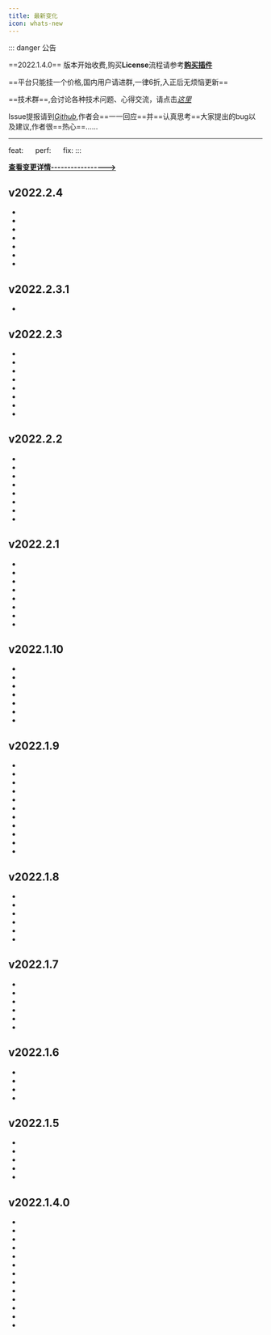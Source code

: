 ```yaml
---
title: 最新变化
icon: whats-new
---
```


::: danger 公告

==2022.1.4.0== 版本开始收费,购买**License**流程请参考[**购买插件**](./buy.md)

==平台只能挂一个价格,国内用户请进群,一律6折,入正后无烦恼更新==

==技术群==,会讨论各种技术问题、心得交流，请点击[*这里*](./concatGroup.md)

Issue提报请到[*Github*](https://github.com/dromara/fast-request/issues),作者会==一一回应==并==认真思考==大家提出的bug以及建议,作者很==热心==......

---
feat:<Badge text="新功能" type="tip"/>  <span>&nbsp;&nbsp;&nbsp;&nbsp;</span> perf:<Badge text="优化" type="info"/> <span>&nbsp;&nbsp;&nbsp;&nbsp;</span> fix:<Badge text="修复/移除" type="danger"/>
:::

[**查看变更详情----------------->**](./history.md)

## v2022.2.4 <Badge text="收费" type="tip"/><Badge text="开发中" type="tip"/>
* <Badge text="全新的Logo" type="tip"/>
* <Badge text="支持通过注释解析日期" type="tip"/>
* <Badge text="支持解析BaseController" type="tip"/>
* <Badge text="自动更新可配置化" type="info"/>
* <Badge text="参数编码传参优化" type="info"/>
* <Badge text="Map不带泛型解析错误" type="danger"/>
* <Badge text="后置脚本删除添加头信息失败" type="danger"/>

## v2022.2.3.1 <Badge text="收费" type="tip"/><Badge text="最新版" type="info"/>
* <Badge text="修复参数无法清除的bug" type="danger"/>

## v2022.2.3 <Badge text="收费" type="tip"/>
* <Badge text="前置脚本" type="tip"/>
* <Badge text="后置脚本" type="tip"/>
* <Badge text="一键拷贝Url" type="tip"/>  
* <Badge text="兼容IDEA2021.2.1+" type="info"/>
* <Badge text="RequestParam defaultValue属性解析" type="info"/>
* <Badge text="点击按钮时触发表格单元格值更改" type="info"/>
* <Badge text="关闭RFR工具窗口后点击火箭第一次url无法生成" type="danger"/>
* <Badge text="Jax-rs PATCH支持" type="danger"/>


## v2022.2.2 <Badge text="收费" type="tip"/>
* <Badge text="终止API请求功能" type="tip"/>
* <Badge text="批量导出API文档" type="tip"/>
* <Badge text="导出到Postman添加注释" type="tip"/>
* <Badge text="响应数据量巨大情况下卡顿优化" type="info"/>
* <Badge text="某些场景下的体验和提示" type="info"/>
* <Badge text="新UI及EAP下SearchEveryWhere报错" type="danger"/>
* <Badge text="Multipart修改数字类型参数报错" type="danger"/>
* <Badge text="某些情况下历史请求删除操作报错" type="danger"/>

## v2022.2.1 <Badge text="收费" type="tip"/>
* <Badge text="API分组参数保存支持" type="tip"/>
* <Badge text="临时请求保存支持" type="tip"/>
* <Badge text="cURL导入支持" type="tip"/>
* <Badge text="Response Header展示" type="tip"/>
* <Badge text="添加对Url尾缀支持" type="tip"/>
* <Badge text="优化快捷键" type="info"/>
* <Badge text="优化解析" type="info"/>
* <Badge text="修复Word导出bug" type="danger"/>

## v2022.1.10 <Badge text="收费" type="tip"/>
* <Badge text="添加对历史请求预览的支持" type="tip"/>
* <Badge text="超时时间自定义设置" type="tip"/>
* <Badge text="SearchEveryWhere支持方法注释搜索" type="info"/>
* <Badge text="快捷键冲突优化" type="info"/>
* <Badge text="文本编辑器字符显示光标定位优化" type="info"/>
* <Badge text="Curl输出格式优化" type="info"/>
* <Badge text="优化@Consumes(APPLICATION_JSON)不生效问题(JAX-RS)" type="info"/>

## v2022.1.9 <Badge text="收费" type="tip"/>
* <Badge text="工具窗口跳转增加快捷键" type="tip"/>
* <Badge text="添加自动添加Cookie支持" type="tip"/>
* <Badge text="响应raw中增加html预览" type="tip"/>
* <Badge text="APIs列表视图优化" type="info"/>
* <Badge text="忽略字段解析优化" type="info"/>
* <Badge text="泛型参数解析支持" type="info"/>
* <Badge text="完善项目全局参数" type="info"/>
* <Badge text="修复编辑参数时同时按删除参数导致报错" type="info"/>
* <Badge text="界面优化" type="info"/>
* <Badge text="保存API插入顺序优化" type="info"/>
* <Badge text="优化了导出预览" type="info"/>

## v2022.1.8 <Badge text="收费" type="tip"/>
* <Badge text="项目级别全局参数支持" type="tip"/>
* <Badge text="优化响应数据快速添加到头" type="info"/>
* <Badge text="优化cookie快速添加到头" type="info"/>
* <Badge text="Postman导出优化" type="info"/>
* <Badge text="修复navigate树扫描bug" type="info"/>
* <Badge text="修复了一些bug" type="danger"/>

## v2022.1.7 <Badge text="收费" type="tip"/>
* <Badge text="Kotlin spring系列框架支持" type="tip"/>
* <Badge text="新增SearchEveryWhere范围搜索策略" type="tip"/>
* <Badge text="编辑器ToggleUseSoftWrap支持" type="tip"/>
* <Badge text="响应数据一键添加Global Header支持" type="tip"/>
* <Badge text="添加导航到当前方法的支持" type="tip"/>
* <Badge text="优化多模块下保存的API回显自动绑定项目" type="info"/>

## v2022.1.6 <Badge text="收费" type="tip"/>
* <Badge text="添加一键添加Cookie到Header的支持" type="tip"/>
* <Badge text="添加API分享Word和html的支持" type="tip"/>
* <Badge text="修复了Basic authorization没有携带Basic字符串" type="danger"/>
* <Badge text="移除了APIs标签下的拉拽功能" type="danger"/>

## v2022.1.5 <Badge text="收费" type="tip"/>
* <Badge text="添加对自动生成参数描述的支持" type="tip"/>
* <Badge text="添加一键生成API文档的支持" type="tip"/>
* <Badge text="添加单个类的API整体预览" type="tip"/>
* <Badge text="移除了Accept头上的text/html" type="danger"/>
* <Badge text="修复了一些bug" type="danger"/>

## v2022.1.4.0 <Badge text="收费" type="tip"/>

* <Badge text="APIs导入导出支持" type="tip"/>
* <Badge text="APIs支持直接运行" type="tip"/>
* <Badge text="API请求增加超时设置" type="tip"/>
* <Badge text="url生成优化之多url随机生成" type="tip"/>
* <Badge text="自动生成参数可选化" type="tip"/>
* <Badge text="swagger注解默认值参数解析支持" type="tip"/>
* <Badge text="兼容idea 2022.1" type="info"/>
* <Badge text="SearchEveryWhere高亮优化" type="info"/>
* <Badge text="对Send和Send and Download按钮进行了合并" type="info"/>
* <Badge text="APIs界面优化" type="info"/>
* <Badge text="Tab页API Navigate重命名Navigate" type="info"/>
* <Badge text="使用引导上的细节优化" type="info"/>
* <Badge text="修复了Light files should have PSI only in one project" type="danger"/>

